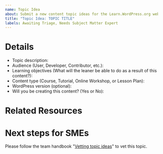 ```yaml
---
name: Topic Idea
about: Submit a new content topic ideas for the Learn.WordPress.org website
title: "Topic Idea: TOPIC TITLE"
labels: Awaiting Triage, Needs Subject Matter Expert
---
```


# Details
<!-- 
Replace TOPIC TITLE in the issue title to the topic title you are proposing.
Then, share as much information about your idea as you can by filling out these items.
-->

- Topic description:
- Audience (User, Developer, Contributor, etc.): 
- Learning objectives (What will the leaner be able to do as a result of this content?): 
- Content type (Course, Tutorial, Online Workshop, or Lesson Plan): 
- WordPress version (optional): 
- Will you be creating this content? (Yes or No): 

# Related Resources
<!--
Below, list links related to this content that would be useful for Content Creators to reference as they develop the content. Related resources can be found on Learn, HelpHub, DevHub, GitHub Gutenberg Issues, DevNotes, etc.
-->


# Next steps for SMEs
Please follow the team handbook "[Vetting topic ideas](https://make.wordpress.org/training/handbook/training-team-how-to-guides/vetting-topic-ideas/)" to vet this topic.
